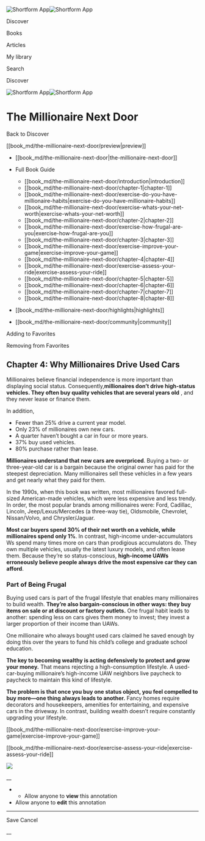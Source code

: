 ![Shortform App](/img/logo.36a2399e.svg)![Shortform App](/img/logo-dark.70c1b072.svg)

Discover

Books

Articles

My library

Search

Discover

![Shortform App](/img/logo.36a2399e.svg)![Shortform App](/img/logo-dark.70c1b072.svg)

# The Millionaire Next Door

Back to Discover

[[book_md/the-millionaire-next-door/preview|preview]]

  * [[book_md/the-millionaire-next-door|the-millionaire-next-door]]
  * Full Book Guide

    * [[book_md/the-millionaire-next-door/introduction|introduction]]
    * [[book_md/the-millionaire-next-door/chapter-1|chapter-1]]
    * [[book_md/the-millionaire-next-door/exercise-do-you-have-millionaire-habits|exercise-do-you-have-millionaire-habits]]
    * [[book_md/the-millionaire-next-door/exercise-whats-your-net-worth|exercise-whats-your-net-worth]]
    * [[book_md/the-millionaire-next-door/chapter-2|chapter-2]]
    * [[book_md/the-millionaire-next-door/exercise-how-frugal-are-you|exercise-how-frugal-are-you]]
    * [[book_md/the-millionaire-next-door/chapter-3|chapter-3]]
    * [[book_md/the-millionaire-next-door/exercise-improve-your-game|exercise-improve-your-game]]
    * [[book_md/the-millionaire-next-door/chapter-4|chapter-4]]
    * [[book_md/the-millionaire-next-door/exercise-assess-your-ride|exercise-assess-your-ride]]
    * [[book_md/the-millionaire-next-door/chapter-5|chapter-5]]
    * [[book_md/the-millionaire-next-door/chapter-6|chapter-6]]
    * [[book_md/the-millionaire-next-door/chapter-7|chapter-7]]
    * [[book_md/the-millionaire-next-door/chapter-8|chapter-8]]
  * [[book_md/the-millionaire-next-door/highlights|highlights]]
  * [[book_md/the-millionaire-next-door/community|community]]



Adding to Favorites 

Removing from Favorites 

## Chapter 4: Why Millionaires Drive Used Cars

Millionaires believe financial independence is more important than displaying social status. Consequently,**millionaires don’t drive high-status vehicles. They often buy quality vehicles that are several years old** , and they never lease or finance them.

In addition,

  * Fewer than 25% drive a current year model.
  * Only 23% of millionaires own new cars.
  * A quarter haven’t bought a car in four or more years.
  * 37% buy used vehicles.
  * 80% purchase rather than lease.



**Millionaires understand that new cars are overpriced**. Buying a two- or three-year-old car is a bargain because the original owner has paid for the steepest depreciation. Many millionaires sell these vehicles in a few years and get nearly what they paid for them.

In the 1990s, when this book was written, most millionaires favored full-sized American-made vehicles, which were less expensive and less trendy. In order, the most popular brands among millionaires were: Ford, Cadillac, Lincoln, Jeep/Lexus/Mercedes (a three-way tie), Oldsmobile, Chevrolet, Nissan/Volvo, and Chrysler/Jaguar.

**Most car buyers spend 30% of their net worth on a vehicle, while millionaires spend only 1%**. In contrast, high-income under-accumulators Ws spend many times more on cars than prodigious accumulators do. They own multiple vehicles, usually the latest luxury models, and often lease them. Because they’re so status-conscious, **high-income UAWs erroneously believe people always drive the most expensive car they can afford**.

### Part of Being Frugal

Buying used cars is part of the frugal lifestyle that enables many millionaires to build wealth. **They’re also bargain-conscious in other ways: they buy items on sale or at discount or factory outlets.** One frugal habit leads to another: spending less on cars gives them money to invest; they invest a larger proportion of their income than UAWs.

One millionaire who always bought used cars claimed he saved enough by doing this over the years to fund his child’s college and graduate school education.

**The key to becoming wealthy is acting defensively to protect and grow your money.** That means rejecting a high-consumption lifestyle. A used-car-buying millionaire’s high-income UAW neighbors live paycheck to paycheck to maintain this kind of lifestyle.

**The problem is that once you buy one status object, you feel compelled to buy more—one thing always leads to another.** Fancy homes require decorators and housekeepers, amenities for entertaining, and expensive cars in the driveway. In contrast, building wealth doesn’t require constantly upgrading your lifestyle.

[[book_md/the-millionaire-next-door/exercise-improve-your-game|exercise-improve-your-game]]

[[book_md/the-millionaire-next-door/exercise-assess-your-ride|exercise-assess-your-ride]]

![](https://bat.bing.com/action/0?ti=56018282&Ver=2&mid=0d43dfa8-e19c-440b-944a-742a115d2af9&sid=1711133063fa11eebdec89a8b8ae3bbc&vid=171147a063fa11eea7440fcfeb230d96&vids=0&msclkid=N&pi=0&lg=en-US&sw=800&sh=600&sc=24&nwd=1&tl=Shortform%20%7C%20Book&p=https%3A%2F%2Fwww.shortform.com%2Fapp%2Fbook%2Fthe-millionaire-next-door%2Fchapter-4&r=&lt=646&evt=pageLoad&sv=1&rn=754105)

__

  *   * Allow anyone to **view** this annotation
  * Allow anyone to **edit** this annotation



* * *

Save Cancel

__



